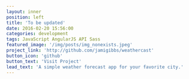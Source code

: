 ```yaml
---
layout: inner
position: left
title: 'To be updated'
date: 2016-02-20 15:56:00
categories: development
tags: JavaScript AngularJS API Sass
featured_image: '/img/posts/img_nonexists.jpeg'
project_link: 'http://github.com/jamigibbs/weathercast'
button_icon: 'github'
button_text: 'Visit Project'
lead_text: 'A simple weather forecast app for your favorite city.'
---
```

